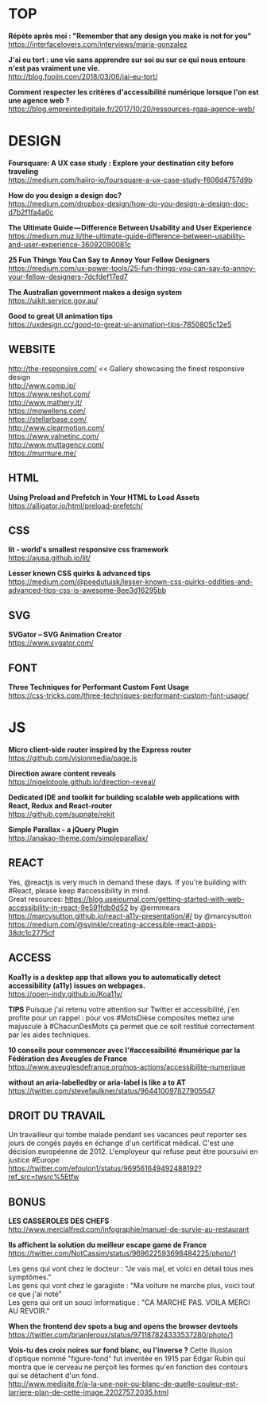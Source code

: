# TOP

**Répète après moi : "Remember that any design you make is not for you"**  
https://interfacelovers.com/interviews/maria-gonzalez

**J'ai eu tort : une vie sans apprendre sur soi ou sur ce qui nous entoure n'est pas vraiment une vie.**  
http://blog.foojin.com/2018/03/06/jai-eu-tort/

**Comment respecter les critères d'accessibilité numérique lorsque l'on est une agence web ?**  
https://blog.empreintedigitale.fr/2017/10/20/ressources-rgaa-agence-web/


# DESIGN

**Foursquare: A UX case study : Explore your destination city before traveling**  
https://medium.com/haiiro-io/foursquare-a-ux-case-study-f606d4757d9b

**How do you design a design doc?**  
https://medium.com/dropbox-design/how-do-you-design-a-design-doc-d7b2f1fa4a0c

**The Ultimate Guide — Difference Between Usability and User Experience**  
https://medium.muz.li/the-ultimate-guide-difference-between-usability-and-user-experience-36092090081c

**25 Fun Things You Can Say to Annoy Your Fellow Designers**  
https://medium.com/ux-power-tools/25-fun-things-you-can-say-to-annoy-your-fellow-designers-7dcfdef17ed7

**The Australian government makes a design system**  
https://uikit.service.gov.au/

**Good to great UI animation tips**  
https://uxdesign.cc/good-to-great-ui-animation-tips-7850805c12e5


## WEBSITE 

http://the-responsive.com/ << Gallery showcasing the finest responsive design    
http://www.comp.jp/  
https://www.reshot.com/  
http://www.mathery.it/  
https://mowellens.com/  
https://stellarbase.com/  
http://www.clearmotion.com/  
https://www.valnetinc.com/  
http://www.muttagency.com/  
https://murmure.me/  


## HTML

**Using Preload and Prefetch in Your HTML to Load Assets**  
https://alligator.io/html/preload-prefetch/



## CSS

**lit - world's smallest responsive css framework**  
https://ajusa.github.io/lit/

**Lesser known CSS quirks & advanced tips**  
https://medium.com/@peedutuisk/lesser-known-css-quirks-oddities-and-advanced-tips-css-is-awesome-8ee3d16295bb


## SVG

**SVGator – SVG Animation Creator**  
https://www.svgator.com/


## FONT

**Three Techniques for Performant Custom Font Usage**  
https://css-tricks.com/three-techniques-performant-custom-font-usage/



# JS

**Micro client-side router inspired by the Express router**  
https://github.com/visionmedia/page.js

**Direction aware content reveals**  
https://nigelotoole.github.io/direction-reveal/

**Dedicated IDE and toolkit for building scalable web applications with React, Redux and React-router**  
https://github.com/supnate/rekit

**Simple Parallax - a jQuery Plugin**  
https://anakao-theme.com/simpleparallax/



## REACT 

Yes, @reactjs is very much in demand these days. If you're building with #React, please keep #accessibility in mind.  
Great resources: https://blog.usejournal.com/getting-started-with-web-accessibility-in-react-9e591fdb0d52 by @ermmears
https://marcysutton.github.io/react-a11y-presentation/#/ by @marcysutton https://medium.com/@svinkle/creating-accessible-react-apps-38dc1c2775cf



## ACCESS

**Koa11y is a desktop app that allows you to automatically detect accessibility (a11y) issues on webpages.**  
https://open-indy.github.io/Koa11y/

**TIPS**
Puisque j'ai retenu votre attention sur Twitter et accessibilité, j'en profite pour un rappel : pour vos #MotsDièse composites mettez une majuscule à #ChacunDesMots ça permet que ce soit restitué correctement par les aides techniques.

**10 conseils pour commencer avec l'#accessibilité #numérique par la Fédération des Aveugles de France**  
https://www.aveuglesdefrance.org/nos-actions/accessibilite-numerique

**without an aria-labelledby or aria-label is like a to AT**  
https://twitter.com/stevefaulkner/status/964410097827905547



## DROIT DU TRAVAIL

Un travailleur qui tombe malade pendant ses vacances peut reporter ses jours de congés payés en échange d'un certificat médical. C'est une décision européenne de 2012. L'employeur qui refuse peut être poursuivi en justice #Europe  
https://twitter.com/efoulon1/status/969561649492488192?ref_src=twsrc%5Etfw



## BONUS

**LES CASSEROLES DES CHEFS**
http://www.mercialfred.com/infographie/manuel-de-survie-au-restaurant

**Ils affichent la solution du meilleur escape game de France**  
https://twitter.com/NotCassim/status/969622593698484225/photo/1

Les gens qui vont chez le docteur : "Je vais mal, et voici en détail tous mes symptômes."  
Les gens qui vont chez le garagiste : "Ma voiture ne marche plus, voici tout ce que j'ai noté"  
Les gens qui ont un souci informatique : "CA MARCHE PAS. VOILA MERCI AU REVOIR."

**When the frontend dev spots a bug and opens the browser devtools**  
https://twitter.com/brianleroux/status/971187824333537280/photo/1

**Vois-tu des croix noires sur fond blanc, ou l'inverse ?** Cette illusion d'optique nommé "figure-fond" fut inventée en 1915 par Edgar Rubin qui montra que le cerveau ne perçoit les formes qu'en fonction des contours qui se détachent d'un fond.  
http://www.medisite.fr/a-la-une-noir-ou-blanc-de-quelle-couleur-est-larriere-plan-de-cette-image.2202757.2035.html






